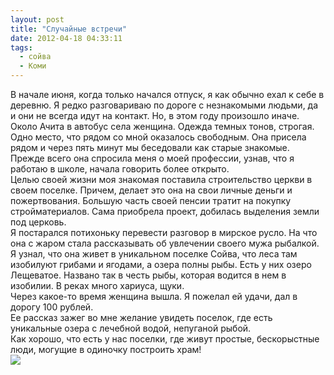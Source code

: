 ```yaml
---
layout: post
title: "Случайные встречи"
date: 2012-04-18 04:33:11
tags:
  - сойва
  - Коми
---
```

В начале июня, когда только начался отпуск, я как обычно ехал к себе в
деревню. Я редко разговариваю по дороге с незнакомыми людьми, да и они
не всегда идут на контакт. Но, в этом году произошло иначе. Около Ачита
в автобус села женщина. Одежда темных тонов, строгая. Одно место, что
рядом со мной оказалось свободным. Она присела рядом и через пять минут
мы беседовали как старые знакомые.   
Прежде всего она спросила меня о моей профессии, узнав, что я работаю в
школе, начала говорить более открыто.  
Целью своей жизни моя знакомая поставила строительство церкви в своем
поселке. Причем, делает это она на свои личные деньги и пожертвования.
Большую часть своей пенсии тратит на покупку стройматериалов. Сама
приобрела проект, добилась выделения земли под церковь.  
Я постарался потихоньку перевести разговор в мирское русло. На что она с
жаром стала рассказывать об увлечении своего мужа рыбалкой.  
Я узнал, что она живет в уникальном поселке Сойва, что леса там
изобилуют грибами и ягодами, а озера полны рыбы. Есть у них озеро
Лещеватое. Названо так в честь рыбы, которая водится в нем в изобилии. В
реках много хариуса, щуки.  
Через какое-то время женщина вышла. Я пожелал ей удачи, дал в дорогу 100
рублей.   
Ее рассказ зажег во мне желание увидеть поселок, где есть уникальные
озера с лечебной водой, непуганой рыбой.  
Как хорошо, что есть у нас поселки, где живут простые, бескорыстные
люди, могущие в одиночку построить храм!  
![](http://fishingguru.ru/uploads/images/00/00/01/2012/04/17/54cab7.jpg)

